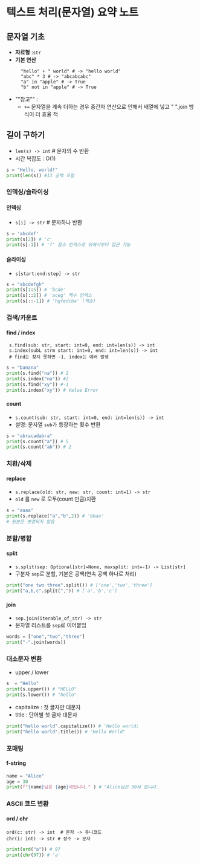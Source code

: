 # 텍스트 처리(문자열) 요약 노트

## 문자열 기초
- **자료형** :`str`
- **기본 연산**
  ```
    "hello" + " world" # -> "hello world"
    "abc" * 3 # -> "abcabcabc"
    "a" in "apple" # -> True
    "b" not in "apple" # -> True
    ```
- ""참고"" :
    - `+=` 문자열을 계속 더하는 경우 중간자 연산으로 인해서 배열에 넣고 " ".join 방식이 더 효율 적

## 길이 구하기
- `len(s) -> int` # 문자의 수 반환
- 시간 복잡도 : O(1)
```python
s = "Hello, world!"
print(len(s)) #13 공백 포함
```

### 인덱싱/슬라이싱
#### 인덱싱
- `s[i] -> str` # 문자하나 반환
```python
s = 'abcdef'
print(s[2]) # 'c'
print(s[-1]) # 'f' 음수 인덱스로 뒤에서부터 접근 가능
```
#### 슬라이싱
- `s[start:end:step] -> str`
```python
s = "abcdefgh"
print(s[1:5]) # 'bcde'
print(s[::2]) # 'aceg' 짝수 인덱스
print(s[::-1]) # 'hgfedcba' (역순)
```

### 검색/카운트
#### find / index
```
 s.find(sub: str, start: int=0, end: int=len(s)) -> int
 s.index(subL strm start: int=0, end: int=len(s)) -> int
 # find는 찾지 못하면 -1, index는 예러 발생
```
```python
s = "banana"
print(s.find("na")) # 2
print(s.index("na")) #2
print(s.find("xy")) #-1
print(s.index("xy")) # Value Error
```

#### count
- `s.count(sub: str, start: int=0, end: int=len(s)) -> int`
-  설명: 문자열 `sub`가 등장하는 횟수 반환
```python
s = "abracadabra"
print(s.count("a")) # 5
print(s.count("ab")) # 2
```

### 치환/삭제
#### replace
- `s.replace(old: str, new: str, count: int=1) -> str`
- `old` 를 `new` 로 모두(count 만큼)치환
```python
s = "aaaa"
print(s.replace("a","b",2)) # 'bbaa'
# 원본은 변경되지 않음
```

### 분할/병합
#### split
- `s.split(sep: Optional[str]=None, maxsplit: int=-1) -> List[str]`
- 구분자 `sep`로 분할, 기본은 공백(연속 공백 하나로 처리)
```python
print("one two three".split()) # ['one','two','three']
print("a,b,c".split(",")) # ['a','b','c']

```

#### join
- `sep.join(iterable_of_str) -> str`
- 문자열 리스트를 `sep`로 이어붙임
```python
words = ["one","two","three"]
print("-".join(words))
```

### 대소문자 변환
- upper / lower
```python
s  = "Hello"
print(s.upper()) # "HELLO"
print(s.lower()) # "hello"
```
- capitalize : 첫 글자만 대문자
- title : 단어별 첫 글자 대문자
```python
print("hello world".capitalize()) # 'Hello world;
print("hello world".title()) # 'Hello World"
```
### 포매팅
#### f-string
```python
name = "Alice"
age = 30
print(f"{name}님은 {age}세입니다." ) # "Alice님은 30세 입니다.
```

### ASCII 코드 변환

#### ord / chr
```
ord(c: str) -> int  # 문자 -> 유니코드
chr(i: int) -> str # 정수 -> 문자
```

```python
print(ord("a")) # 97
print(chr(97)) # 'a'
```